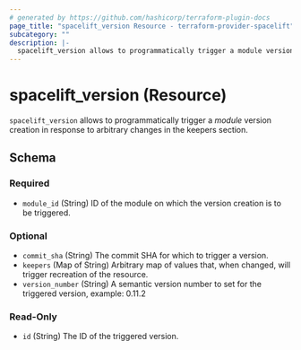 ```yaml
---
# generated by https://github.com/hashicorp/terraform-plugin-docs
page_title: "spacelift_version Resource - terraform-provider-spacelift"
subcategory: ""
description: |-
  spacelift_version allows to programmatically trigger a module version creation in response to arbitrary changes in the keepers section.
---
```


# spacelift_version (Resource)

`spacelift_version` allows to programmatically trigger a *module* version creation in response to arbitrary changes in the keepers section.



<!-- schema generated by tfplugindocs -->
## Schema

### Required

- `module_id` (String) ID of the module on which the version creation is to be triggered.

### Optional

- `commit_sha` (String) The commit SHA for which to trigger a version.
- `keepers` (Map of String) Arbitrary map of values that, when changed, will trigger recreation of the resource.
- `version_number` (String) A semantic version number to set for the triggered version, example: 0.11.2

### Read-Only

- `id` (String) The ID of the triggered version.
